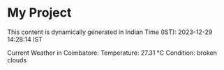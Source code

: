 # My Project

This content is dynamically generated in Indian Time (IST): 2023-12-29 14:28:14 IST


Current Weather in Coimbatore:
Temperature: 27.31 °C
Condition: broken clouds
